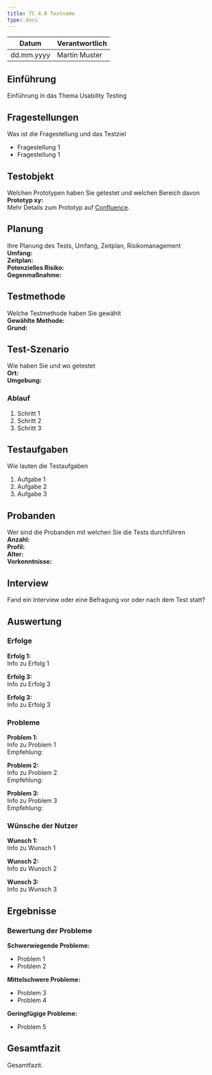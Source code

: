 ```yaml
---
title: TC 4.0 Testname
type: docs
---
```

| Datum       | Verantwortlich |
|-------------|----------------|
| dd.mm.yyyy  | Martin Muster  |

## Einführung
Einführung in das Thema Usability Testing

## Fragestellungen
Was ist die Fragestellung und das Testziel
- Fragestellung 1
- Fragestellung 1

## Testobjekt
Welchen Prototypen haben Sie getestet und welchen Bereich davon  
**Prototyp xy:**  
Mehr Details zum Prototyp auf [Confluence](https://fhnw-projecttrack.atlassian.net/wiki/spaces/IP1224vt3/pages/587694175/Prototypen).

## Planung
Ihre Planung des Tests, Umfang, Zeitplan, Risikomanagement  
**Umfang:**  
**Zeitplan:**  
**Potenzielles Risiko:**   
**Gegenmaßnahme:**

## Testmethode
Welche Testmethode haben Sie gewählt  
**Gewählte Methode:**   
**Grund:**

## Test-Szenario
Wie haben Sie und wo getestet  
**Ort:**   
**Umgebung:**

### Ablauf
1. Schritt 1
2. Schritt 2
3. Schritt 3

## Testaufgaben
Wie lauten die Testaufgaben
1. Aufgabe 1
2. Aufgabe 2
3. Aufgabe 3

## Probanden
Wer sind die Probanden mit welchen Sie die Tests durchführen  
**Anzahl:**  
**Profil:**   
**Alter:**  
**Vorkenntnisse:**

## Interview
Fand ein Interview oder eine Befragung vor oder nach dem Test statt?

## Auswertung

### Erfolge
**Erfolg 1:**  
Info zu Erfolg 1

**Erfolg 3:**  
Info zu Erfolg 3

**Erfolg 3:**  
Info zu Erfolg 3

### Probleme
**Problem 1:**  
Info zu Problem 1  
Empfehlung:

**Problem 2:**  
Info zu Problem 2  
Empfehlung:

**Problem 3:**  
Info zu Problem 3  
Empfehlung:

### Wünsche der Nutzer
**Wunsch 1:**  
Info zu Wunsch 1

**Wunsch 2:**  
Info zu Wunsch 2

**Wunsch 3:**  
Info zu Wunsch 3

## Ergebnisse

### Bewertung der Probleme
**Schwerwiegende Probleme:**
- Problem 1
- Problem 2

**Mittelschwere Probleme:**
- Problem 3
- Problem 4

**Geringfügige Probleme:**
- Problem 5

## Gesamtfazit
Gesamtfazit.